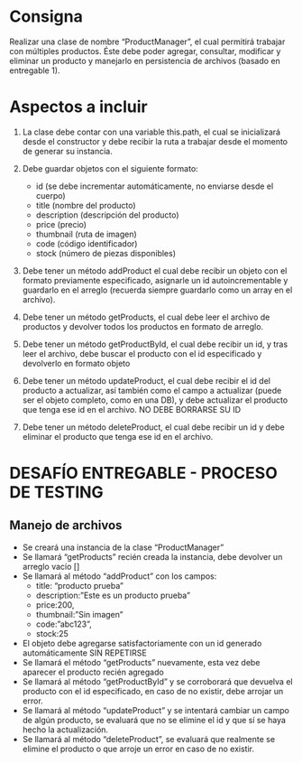 # Consigna

Realizar una clase de nombre “ProductManager”, el cual permitirá trabajar con múltiples productos. Éste debe poder agregar, consultar, modificar y eliminar un producto y manejarlo en persistencia de archivos (basado en entregable 1).

# Aspectos a incluir

1. La clase debe contar con una variable this.path, el cual se inicializará desde el constructor y debe recibir la ruta a trabajar desde el momento de generar su instancia.

2. Debe guardar objetos con el siguiente formato:
    - id (se debe incrementar automáticamente, no enviarse desde el cuerpo)
    - title (nombre del producto)
    - description (descripción del producto)
    - price (precio)
    - thumbnail (ruta de imagen)
    - code (código identificador)
    - stock (número de piezas disponibles)

3. Debe tener un método addProduct el cual debe recibir un objeto con el formato previamente especificado, asignarle un id autoincrementable y guardarlo en el arreglo (recuerda siempre guardarlo como un array en el archivo).

4. Debe tener un método getProducts, el cual debe leer el archivo de productos y devolver todos los productos en formato de arreglo.

5. Debe tener un método getProductById, el cual debe recibir un id, y tras leer el archivo, debe buscar el producto con el id especificado y devolverlo en formato objeto

6. Debe tener un método updateProduct, el cual debe recibir el id del producto a actualizar, así también como el campo a actualizar (puede ser el objeto completo, como en una DB), y debe actualizar el producto que tenga ese id en el archivo. NO DEBE BORRARSE SU ID

7. Debe tener un método deleteProduct, el cual debe recibir un id y debe eliminar el producto que tenga ese id en el archivo.

# DESAFÍO ENTREGABLE - PROCESO DE TESTING

## Manejo de archivos

- Se creará una instancia de la clase “ProductManager”
- Se llamará “getProducts” recién creada la instancia, debe devolver un arreglo vacío []
- Se llamará al método “addProduct” con los campos:
    - title: “producto prueba”
    - description:”Este es un producto prueba”
    - price:200,
    - thumbnail:”Sin imagen”
    - code:”abc123”,
    - stock:25
- El objeto debe agregarse satisfactoriamente con un id generado automáticamente SIN REPETIRSE
- Se llamará el método “getProducts” nuevamente, esta vez debe aparecer el producto recién agregado
- Se llamará al método “getProductById” y se corroborará que devuelva el producto con el id especificado, en caso de no existir, debe arrojar un error.
- Se llamará al método “updateProduct” y se intentará cambiar un campo de algún producto, se evaluará que no se elimine el id y que sí se haya hecho la actualización.
- Se llamará al método “deleteProduct”, se evaluará que realmente se elimine el producto o que arroje un error en caso de no existir.






